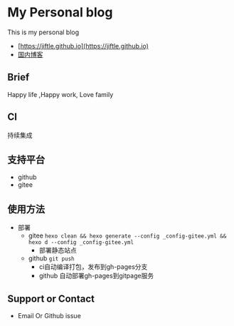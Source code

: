# My Personal blog

This is my personal blog
- [https://jiftle.github.io](https://jiftle.github.io)
- [国内博客](https://yctxkj.gitee.io/bigbdblog/)

## Brief

Happy life ,Happy work, Love family

## CI

持续集成

## 支持平台

- github
- gitee

## 使用方法

- 部署
    - gitee `hexo clean && hexo generate --config _config-gitee.yml && hexo d --config _config-gitee.yml`
        - 部署静态站点
    - github `git push`
        - ci自动编译打包，发布到gh-pages分支
        - github 自动部署gh-pages到gitpage服务

## Support or Contact

- Email Or Github issue
